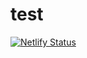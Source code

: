 # test
[![Netlify Status](https://api.netlify.com/api/v1/badges/300bee04-79e0-422f-abaa-2ceaf5e9e0e9/deploy-status)](https://app.netlify.com/sites/inspiring-semolina-54c1c8/deploys)
